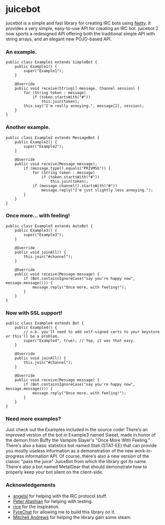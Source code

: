 # juicebot #
juicebot is a simple and fast library for creating IRC bots using [Netty](http://www.netty.io). It provides a very simple, easy-to-use API for creating an IRC bot. juicebot 2 now sports a redesigned API offering both the traditional simple API with string arrays, and an elegant new POJO-based API.

### An example. ###

	public class Example1 extends SimpleBot {
		public Example1() {
			super("Example1");
		}
		
		@Override
		public void receive(String[] message, Channel session) {
			for (String token : message)
				if (token.startsWith("#"))
					this.join(token);
			this.say("I'm really annoying.", message[2], session);
		}
	}
	
### Another example. ###

	public class Example2 extends MessageBot {
		public Example2() {
			super("Example2");
		}
	
		@Override
		public void receive(Message message);
			if (message.type().equals("PRIVMSG")) {
				for (String token : message)
					if (token.startsWith("#"))
						this.join(token);
				if (message.channel().startsWith("#"))
					message.reply("I'm just slightly less annoying.");
			}
		}
	}

### Once more... with feeling! ###

	public class Example3 extends AutoBot {
		public Example3() {
			super("Example3");
		}
	
		@Override
		public void joinAll() {
			this.join("#channel");
		}
		
		@Override
		public void receive(Message message) {
			if (Bot.containsIgnoreCase("say you're happy now", message.message())) {
				message.reply("Once more, with feeling!");
			}
		}
	}

### Now with SSL support! ###

	public class Example4 extends Bot {
		public Example4() {
			// n.b. you'll need to add self-signed certs to your keystore or this'll be a problem.
			super("Example4", true); // Yep, it was that easy.
		}

		@Override
		public void joinAll() {
			this.join("#channel");
		}

		@Override
		public void receive(Message message) {
			if (Bot.containsIgnoreCase("say you're happy now", message.message())) {
				message.reply("Once more, with feeling!");
			}
		}
	}
	
### Need more examples? ###
Just check out the Examples included in the source code! There's an improved version of the bot in Example3 named Sweet, made in honor of the demon from Buffy the Vampire Slayer's "Once More With Feeling." There's also a basic statistics bot named Stati (STAT-EE) that can provide you mostly useless information as a demonstration of the new work-in-progress information API. Of course, there's also a new version of the classic "pass the juice" JuiceBot from which the library got its name. There's also a bot named MetalGear that should demonstrate how to properly keep your bot silent on the client-side.

### Acknowledgements ###
* [angelsl](http://www.github.com/angelsl) for helping with the IRC protocol stuff.
* [Peter Atashian](http://www.github.com/retep998) for helping with testing.
* [rice](http://www.github.com/wahlao) for the inspiration.
* [FyreChat](http://www.fyrechat.net/) for allowing me to build this library on it.
* [Mitchell Andrews](http://wobbier.com/) for helping the library gain some steam.

